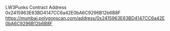 LW3Punks Contract Address 0x2415963E63BD4147CC6a42E0bA6C9296B12b6B8F
https://mumbai.polygonscan.com/address/0x2415963E63BD4147CC6a42E0bA6C9296B12b6B8F